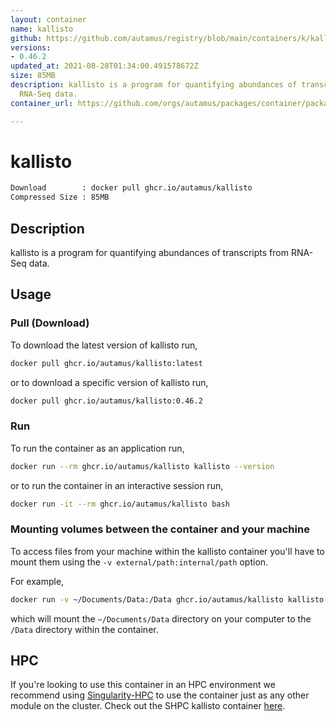 ```yaml
---
layout: container
name: kallisto
github: https://github.com/autamus/registry/blob/main/containers/k/kallisto/spack.yaml
versions:
- 0.46.2
updated_at: 2021-08-28T01:34:00.491578672Z
size: 85MB
description: kallisto is a program for quantifying abundances of transcripts from
  RNA-Seq data.
container_url: https://github.com/orgs/autamus/packages/container/package/kallisto

---
```

# kallisto
```bash 
Download        : docker pull ghcr.io/autamus/kallisto
Compressed Size : 85MB
```

## Description
kallisto is a program for quantifying abundances of transcripts from RNA-Seq data.

## Usage
### Pull (Download)
To download the latest version of kallisto run,

```bash
docker pull ghcr.io/autamus/kallisto:latest
```

or to download a specific version of kallisto run,

```bash
docker pull ghcr.io/autamus/kallisto:0.46.2
```
### Run
To run the container as an application run,
```bash
docker run --rm ghcr.io/autamus/kallisto kallisto --version
```

or to run the container in an interactive session run,
```bash
docker run -it --rm ghcr.io/autamus/kallisto bash
```

### Mounting volumes between the container and your machine
To access files from your machine within the kallisto container you'll have to mount them using the `-v external/path:internal/path` option.

For example,
```bash
docker run -v ~/Documents/Data:/Data ghcr.io/autamus/kallisto kallisto /Data/myData.csv
```
which will mount the `~/Documents/Data` directory on your computer to the `/Data` directory within the container.

## HPC
If you're looking to use this container in an HPC environment we recommend using [Singularity-HPC](https://singularity-hpc.readthedocs.io) to use the container just as any other module on the cluster. Check out the SHPC kallisto container [here](https://singularityhub.github.io/singularity-hpc/r/ghcr.io-autamus-kallisto/).